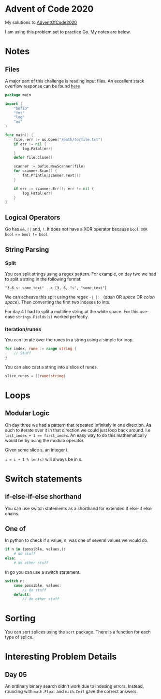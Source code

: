 # Advent of Code 2020

My solutions to [AdventOfCode2020](https://adventofcode.com/2020https://adventofcode.com/2020)

I am using this problem set to practice Go. My notes are below.


# Notes

## Files

A major part of this challenge is reading input files.
An excellent stack overflow response can be found [here](https://stackoverflow.com/questions/8757389/reading-a-file-line-by-line-in-go/16615559#16615559)

```Go
package main

import (
    "bufio"
    "fmt"
    "log"
    "os"
)

func main() {
    file, err := os.Open("/path/to/file.txt")
    if err != nil {
        log.Fatal(err)
    }
    defer file.Close()

    scanner := bufio.NewScanner(file)
    for scanner.Scan() {
        fmt.Println(scanner.Text())
    }

    if err := scanner.Err(); err != nil {
        log.Fatal(err)
    }
}
```

## Logical Operators

Go has `&&`, `||` and, `!`. It does not have a XOR operator because
`bool XOR bool` == `bool != bool`

## String Parsing

### Split

You can split strings using a regex pattern.
For example, on day two we had to split a string in the following format:
```
"3-6 s: some_text" --> [3, 6, "s", "some_text"]
```

We can acheave this split using the regex `-| |: ` (*dash* OR *space* OR *colon* *space*).
Then converting the first two indexes to ints.

For day 4 I had to split a multiline string at the white space. For this use-case
`strings.Fields(s)` worked perfectly.

### Iteration/runes

You can iterate over the runes in a string using a simple for loop.

```Go
for index, rune := range string {
	// Stuff
}
```

You can also cast a string into a slice of runes.

```Go
slice_runes = []rune(string)
```

# Loops

## Modular Logic

On day three we had a pattern that repeated infinitely in one direction.
As such to iterate over it in that direction we could just loop back around.
I.e `last_index + 1 == first_index`. An easy way to do this mathematically would
be by using the modulo operator.

Given some slice s, an integer i.

`i = i + 1 % len(s)` will always be in s.

# Switch statements

## if-else-if-else shorthand

You can use switch statements as a shorthand for extended if else-if else chains.

## One of

In python to check if a value, n, was one of several values we would do.

```Python
if n in (possible, values,):
	# do stuff
else:
	# do other stuff
```

In go you can use a switch statement.


```Go
switch n:
	case possible, values:
		// do stuff
	default:
		// do other stuff
```

# Sorting
You can sort splices using the `sort` package. There is a function for each type of
splice.

# Interesting Problem Details

## Day 05
An ordinary binary search didn't work due to indexing errors. Instead, rounding with
`math.Float` and `math.Ceil` gave the correct answers.



